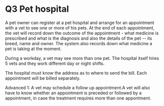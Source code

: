 # Q3 Pet hospital

A pet owner can register at a pet hospital and arrange for an appointment with a vet to see one or more of his pets. At the end of each appointment, the vet will record down the outcome of the appointment - what medicine is prescribed and what is the diagnosis and also the details of the pet -- its breed, name and owner. The system also records down what medicine a pet is taking at the moment. 

During a workday, a vet may see more than one pet. The hospital itself hires 5 vets and they work different day or night shifts.

The hospital must know the address as to where to send the bill. Each appointment will be billed separately. 

Advanced 1: A vet may schedule a follow up appointment.A vet will also have to know whether an appointment is preceded or followed by a appointment, in case the treatment requires more than one appontment.
